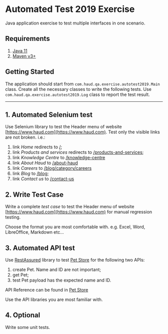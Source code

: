 # Automated Test 2019 Exercise 
Java application exercise to test multiple interfaces in one scenario.

## Requirements
1. [Java 11](https://maven.apache.org/download.cgi)
2. [Maven v3+](https://maven.apache.org/download.cgi)

## Getting Started
The application should start from `com.haud.qa.exercise.autotest2019.Main` class.
Create all the necessary classes to write the following tests.
Use `com.haud.qa.exercise.autotest2019.Log` class to report the test result.

---

## 1. Automated Selenium test
Use Selenium library to test the Header menu of website [https://www.haud.com](https://www.haud.com). Test only the visible links are not broken. i.e.:

1. link _Home_ redirects to [/](https://haud.com/);
2. link _Products and services_ redirects to [/products-and-services](https://haud.com/products-and-services);
3. link _Knowledge Centre_ to [/knowledge-centre](https://haud.com/knowledge-centre)
4. link _About Haud_ to [/about-haud](https://haud.com/about-haud)
5. link _Careers_ to [/blog/category/careers](https://haud.com/blog/category/careers)
6. link _Blog_ to [/blog](https://haud.com/blog);
7. link _Contact us_ to [/contact-us](https://haud.com/contact-us)

## 2. Write Test Case

Write a complete _test case_ to test the Header menu of website [https://www.haud.com](https://www.haud.com) for manual regression testing. 

Choose the format you are most comfortable with. e.g. Excel, Word, LibreOffice, Markdown etc...


## 3. Automated API test

Use [RestAssured](http://rest-assured.io) library to test [Pet Store](https://petstore.swagger.io) for the following two APIs:

1. create Pet. Name and ID are not important;
2. get Pet;
3. test Pet payload has the expected name and ID.

API Reference can be found in [Pet Store](https://petstore.swagger.io)

Use the API libraries you are most familiar with. 


## 4. Optional

Write some unit tests.
